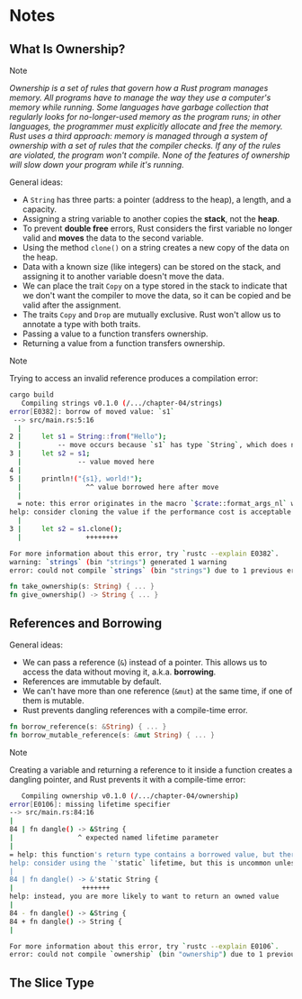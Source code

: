 # Notes

## What Is Ownership?

> [!NOTE]
> _Ownership is a set of rules that govern how a Rust program manages memory.
> All programs have to manage the way they use a computer's memory while
> running. Some languages have garbage collection that regularly looks for
> no-longer-used memory as the program runs; in other languages, the programmer
> must explicitly allocate and free the memory. Rust uses a third approach:
> memory is managed through a system of ownership with a set of rules that the
> compiler checks. If any of the rules are violated, the program won't compile.
> None of the features of ownership will slow down your program while it's
> running._

General ideas:
- A `String` has three parts: a pointer (address to the heap), a length, and a
  capacity.
- Assigning a string variable to another copies the **stack**, not the
  **heap**.
- To prevent **double free** errors, Rust considers the first variable no
  longer valid and **moves** the data to the second variable.
- Using the method `clone()` on a string creates a new copy of the data on the
  heap.
- Data with a known size (like integers) can be stored on the stack, and
  assigning it to another variable doesn't move the data.
- We can place the trait `Copy` on a type stored in the stack to indicate that
  we don't want the compiler to move the data, so it can be copied and be valid
  after the assignment.
- The traits `Copy` and `Drop` are mutually exclusive. Rust won't allow us to
  annotate a type with both traits.
- Passing a value to a function transfers ownership.
- Returning a value from a function transfers ownership.

> [!NOTE]
> Trying to access an invalid reference produces a compilation error:
> ```bash
> cargo build
>    Compiling strings v0.1.0 (/.../chapter-04/strings)
> error[E0382]: borrow of moved value: `s1`
>  --> src/main.rs:5:16
>   |
> 2 |     let s1 = String::from("Hello");
>   |         -- move occurs because `s1` has type `String`, which does not implement the `Copy` trait
> 3 |     let s2 = s1;
>   |              -- value moved here
> 4 |
> 5 |     println!("{s1}, world!");
>   |                ^^ value borrowed here after move
>   |
>   = note: this error originates in the macro `$crate::format_args_nl` which comes from the expansion of the macro `println` (in Nightly builds, run with -Z macro-backtrace for more info)
> help: consider cloning the value if the performance cost is acceptable
>   |
> 3 |     let s2 = s1.clone();
>   |                ++++++++
>
> For more information about this error, try `rustc --explain E0382`.
> warning: `strings` (bin "strings") generated 1 warning
> error: could not compile `strings` (bin "strings") due to 1 previous error; 1 warning emitted
> ```

```rust
fn take_ownership(s: String) { ... }
fn give_ownership() -> String { ... }
```

## References and Borrowing

General ideas:
- We can pass a reference (`&`) instead of a pointer. This allows us to access
  the data without moving it, a.k.a. **borrowing**.
- References are immutable by default.
- We can't have more than one reference (`&mut`) at the same time, if one of
  them is mutable.
- Rust prevents dangling references with a compile-time error.

```rust
fn borrow_reference(s: &String) { ... }
fn borrow_mutable_reference(s: &mut String) { ... }
```

> [!NOTE]
> Creating a variable and returning a reference to it inside a function creates
> a dangling pointer, and Rust prevents it with a compile-time error:
> ```bash
>    Compiling ownership v0.1.0 (/.../chapter-04/ownership)
> error[E0106]: missing lifetime specifier
> --> src/main.rs:84:16
> |
> 84 | fn dangle() -> &String {
> |                ^ expected named lifetime parameter
> |
> = help: this function's return type contains a borrowed value, but there is no value for it to be borrowed from
> help: consider using the `'static` lifetime, but this is uncommon unless you're returning a borrowed value from a `const` or a `static`
> |
> 84 | fn dangle() -> &'static String {
> |                 +++++++
> help: instead, you are more likely to want to return an owned value
> |
> 84 - fn dangle() -> &String {
> 84 + fn dangle() -> String {
> |
>
> For more information about this error, try `rustc --explain E0106`.
> error: could not compile `ownership` (bin "ownership") due to 1 previous error
> ```

## The Slice Type